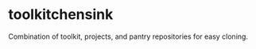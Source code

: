 toolkitchensink
===============

Combination of toolkit, projects, and pantry repositories for easy cloning.